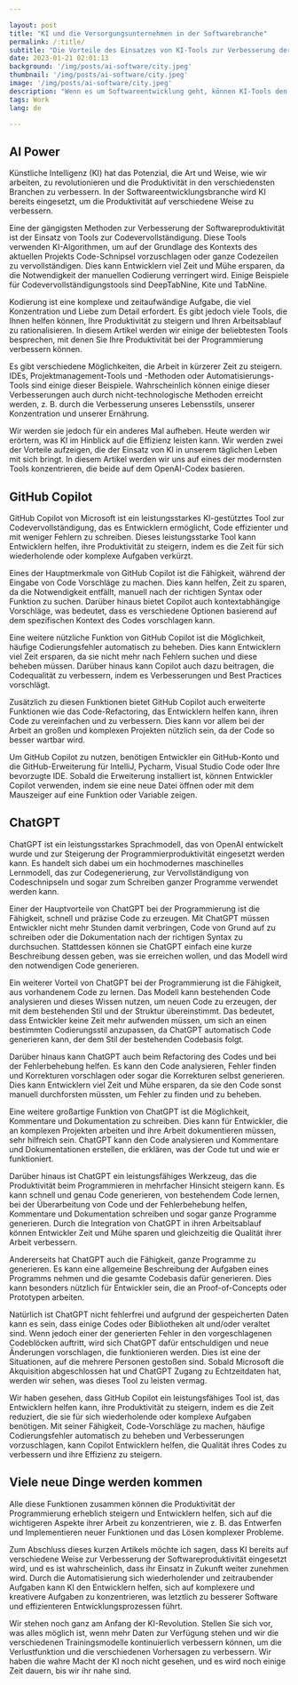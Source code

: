 ```yaml
---

layout: post 
title: "KI und die Versorgungsunternehmen in der Softwarebranche"
permalink: /:title/ 
subtitle: "Die Vorteile des Einsatzes von KI-Tools zur Verbesserung der Effizienz unserer Arbeit"
date: 2023-01-21 02:01:13 
background: '/img/posts/ai-software/city.jpeg' 
thumbnail: '/img/posts/ai-software/city.jpeg'
image: '/img/posts/ai-software/city.jpeg'
description: "Wenn es um Softwareentwicklung geht, können KI-Tools den verschiedenen Entwicklern helfen, ihre Arbeit zu verbessern und effizienter zu gestalten. In diesem Artikel werden einige Tools wie ChatGPT und GitHub Copilot beschrieben"
tags: Work 
lang: de

---
```



## AI Power


Künstliche Intelligenz (KI) hat das Potenzial, die Art und Weise, wie wir arbeiten, zu revolutionieren und die Produktivität in den verschiedensten Branchen zu verbessern. In der Softwareentwicklungsbranche wird KI bereits eingesetzt, um die Produktivität auf verschiedene Weise zu verbessern.

Eine der gängigsten Methoden zur Verbesserung der Softwareproduktivität ist der Einsatz von Tools zur Codevervollständigung. Diese Tools verwenden KI-Algorithmen, um auf der Grundlage des Kontexts des aktuellen Projekts Code-Schnipsel vorzuschlagen oder ganze Codezeilen zu vervollständigen. Dies kann Entwicklern viel Zeit und Mühe ersparen, da die Notwendigkeit der manuellen Codierung verringert wird. Einige Beispiele für Codevervollständigungstools sind DeepTabNine, Kite und TabNine.

Kodierung ist eine komplexe und zeitaufwändige Aufgabe, die viel Konzentration und Liebe zum Detail erfordert. Es gibt jedoch viele Tools, die Ihnen helfen können, Ihre Produktivität zu steigern und Ihren Arbeitsablauf zu rationalisieren. In diesem Artikel werden wir einige der beliebtesten Tools besprechen, mit denen Sie Ihre Produktivität bei der Programmierung verbessern können.

Es gibt verschiedene Möglichkeiten, die Arbeit in kürzerer Zeit zu steigern. IDEs, Projektmanagement-Tools und -Methoden oder Automatisierungs-Tools sind einige dieser Beispiele. Wahrscheinlich können einige dieser Verbesserungen auch durch nicht-technologische Methoden erreicht werden, z. B. durch die Verbesserung unseres Lebensstils, unserer Konzentration und unserer Ernährung.

Wir werden sie jedoch für ein anderes Mal aufheben. Heute werden wir erörtern, was KI im Hinblick auf die Effizienz leisten kann. Wir werden zwei der Vorteile aufzeigen, die der Einsatz von KI in unserem täglichen Leben mit sich bringt. In diesem Artikel werden wir uns auf eines der modernsten Tools konzentrieren, die beide auf dem OpenAI-Codex basieren.

## GitHub Copilot

GitHub Copilot von Microsoft ist ein leistungsstarkes KI-gestütztes Tool zur Codevervollständigung, das es Entwicklern ermöglicht, Code effizienter und mit weniger Fehlern zu schreiben. Dieses leistungsstarke Tool kann Entwicklern helfen, ihre Produktivität zu steigern, indem es die Zeit für sich wiederholende oder komplexe Aufgaben verkürzt.

Eines der Hauptmerkmale von GitHub Copilot ist die Fähigkeit, während der Eingabe von Code Vorschläge zu machen. Dies kann helfen, Zeit zu sparen, da die Notwendigkeit entfällt, manuell nach der richtigen Syntax oder Funktion zu suchen. Darüber hinaus bietet Copilot auch kontextabhängige Vorschläge, was bedeutet, dass es verschiedene Optionen basierend auf dem spezifischen Kontext des Codes vorschlagen kann.

Eine weitere nützliche Funktion von GitHub Copilot ist die Möglichkeit, häufige Codierungsfehler automatisch zu beheben. Dies kann Entwicklern viel Zeit ersparen, da sie nicht mehr nach Fehlern suchen und diese beheben müssen. Darüber hinaus kann Copilot auch dazu beitragen, die Codequalität zu verbessern, indem es Verbesserungen und Best Practices vorschlägt.

Zusätzlich zu diesen Funktionen bietet GitHub Copilot auch erweiterte Funktionen wie das Code-Refactoring, das Entwicklern helfen kann, ihren Code zu vereinfachen und zu verbessern. Dies kann vor allem bei der Arbeit an großen und komplexen Projekten nützlich sein, da der Code so besser wartbar wird.

Um GitHub Copilot zu nutzen, benötigen Entwickler ein GitHub-Konto und die GitHub-Erweiterung für IntelliJ, Pycharm, Visual Studio Code oder Ihre bevorzugte IDE. Sobald die Erweiterung installiert ist, können Entwickler Copilot verwenden, indem sie eine neue Datei öffnen oder mit dem Mauszeiger auf eine Funktion oder Variable zeigen.

## ChatGPT

ChatGPT ist ein leistungsstarkes Sprachmodell, das von OpenAI entwickelt wurde und zur Steigerung der Programmierproduktivität eingesetzt werden kann. Es handelt sich dabei um ein hochmodernes maschinelles Lernmodell, das zur Codegenerierung, zur Vervollständigung von Codeschnipseln und sogar zum Schreiben ganzer Programme verwendet werden kann.

Einer der Hauptvorteile von ChatGPT bei der Programmierung ist die Fähigkeit, schnell und präzise Code zu erzeugen. Mit ChatGPT müssen Entwickler nicht mehr Stunden damit verbringen, Code von Grund auf zu schreiben oder die Dokumentation nach der richtigen Syntax zu durchsuchen. Stattdessen können sie ChatGPT einfach eine kurze Beschreibung dessen geben, was sie erreichen wollen, und das Modell wird den notwendigen Code generieren.

Ein weiterer Vorteil von ChatGPT bei der Programmierung ist die Fähigkeit, aus vorhandenem Code zu lernen. Das Modell kann bestehenden Code analysieren und dieses Wissen nutzen, um neuen Code zu erzeugen, der mit dem bestehenden Stil und der Struktur übereinstimmt. Das bedeutet, dass Entwickler keine Zeit mehr aufwenden müssen, um sich an einen bestimmten Codierungsstil anzupassen, da ChatGPT automatisch Code generieren kann, der dem Stil der bestehenden Codebasis folgt.

Darüber hinaus kann ChatGPT auch beim Refactoring des Codes und bei der Fehlerbehebung helfen. Es kann den Code analysieren, Fehler finden und Korrekturen vorschlagen oder sogar die Korrekturen selbst generieren. Dies kann Entwicklern viel Zeit und Mühe ersparen, da sie den Code sonst manuell durchforsten müssten, um Fehler zu finden und zu beheben.

Eine weitere großartige Funktion von ChatGPT ist die Möglichkeit, Kommentare und Dokumentation zu schreiben. Dies kann für Entwickler, die an komplexen Projekten arbeiten und ihre Arbeit dokumentieren müssen, sehr hilfreich sein. ChatGPT kann den Code analysieren und Kommentare und Dokumentationen erstellen, die erklären, was der Code tut und wie er funktioniert.

Darüber hinaus ist ChatGPT ein leistungsfähiges Werkzeug, das die Produktivität beim Programmieren in mehrfacher Hinsicht steigern kann. Es kann schnell und genau Code generieren, von bestehendem Code lernen, bei der Überarbeitung von Code und der Fehlerbehebung helfen, Kommentare und Dokumentation schreiben und sogar ganze Programme generieren. Durch die Integration von ChatGPT in ihren Arbeitsablauf können Entwickler Zeit und Mühe sparen und gleichzeitig die Qualität ihrer Arbeit verbessern.

Andererseits hat ChatGPT auch die Fähigkeit, ganze Programme zu generieren. Es kann eine allgemeine Beschreibung der Aufgaben eines Programms nehmen und die gesamte Codebasis dafür generieren. Dies kann besonders nützlich für Entwickler sein, die an Proof-of-Concepts oder Prototypen arbeiten.

Natürlich ist ChatGPT nicht fehlerfrei und aufgrund der gespeicherten Daten kann es sein, dass einige Codes oder Bibliotheken alt und/oder veraltet sind. Wenn jedoch einer der generierten Fehler in den vorgeschlagenen Codeblöcken auftritt, wird sich ChatGPT dafür entschuldigen und neue Änderungen vorschlagen, die funktionieren werden. Dies ist eine der Situationen, auf die mehrere Personen gestoßen sind. Sobald Microsoft die Akquisition abgeschlossen hat und ChatGPT Zugang zu Echtzeitdaten hat, werden wir sehen, was dieses Tool zu leisten vermag.

Wir haben gesehen, dass GitHub Copilot ein leistungsfähiges Tool ist, das Entwicklern helfen kann, ihre Produktivität zu steigern, indem es die Zeit reduziert, die sie für sich wiederholende oder komplexe Aufgaben benötigen. Mit seiner Fähigkeit, Code-Vorschläge zu machen, häufige Codierungsfehler automatisch zu beheben und Verbesserungen vorzuschlagen, kann Copilot Entwicklern helfen, die Qualität ihres Codes zu verbessern und ihre Effizienz zu steigern.

## Viele neue Dinge werden kommen

Alle diese Funktionen zusammen können die Produktivität der Programmierung erheblich steigern und Entwicklern helfen, sich auf die wichtigeren Aspekte ihrer Arbeit zu konzentrieren, wie z. B. das Entwerfen und Implementieren neuer Funktionen und das Lösen komplexer Probleme.

Zum Abschluss dieses kurzen Artikels möchte ich sagen, dass KI bereits auf verschiedene Weise zur Verbesserung der Softwareproduktivität eingesetzt wird, und es ist wahrscheinlich, dass ihr Einsatz in Zukunft weiter zunehmen wird. Durch die Automatisierung sich wiederholender und zeitraubender Aufgaben kann KI den Entwicklern helfen, sich auf komplexere und kreativere Aufgaben zu konzentrieren, was letztlich zu besserer Software und effizienteren Entwicklungsprozessen führt.

Wir stehen noch ganz am Anfang der KI-Revolution. Stellen Sie sich vor, was alles möglich ist, wenn mehr Daten zur Verfügung stehen und wir die verschiedenen Trainingsmodelle kontinuierlich verbessern können, um die Verlustfunktion und die verschiedenen Vorhersagen zu verbessern. Wir haben die wahre Macht der KI noch nicht gesehen, und es wird noch einige Zeit dauern, bis wir ihr nahe sind.